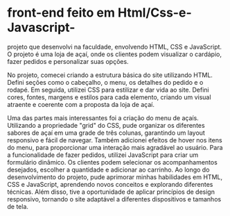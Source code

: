 #  front-end feito em Html/Css-e-Javascript-

 projeto que desenvolvi na faculdade, envolvendo HTML, CSS e JavaScript. O projeto é uma loja de açaí, onde os clientes podem visualizar o cardápio, fazer pedidos e personalizar suas opções.

No projeto, comecei criando a estrutura básica do site utilizando HTML. Defini seções como o cabeçalho, o menu, os detalhes do pedido e o rodapé. Em seguida, utilizei CSS para estilizar e dar vida ao site. Defini cores, fontes, margens e estilos para cada elemento, criando um visual atraente e coerente com a proposta da loja de açaí.

Uma das partes mais interessantes foi a criação do menu de açaís. Utilizando a propriedade "grid" do CSS, pude organizar os diferentes sabores de açaí em uma grade de três colunas, garantindo um layout responsivo e fácil de navegar. Também adicionei efeitos de hover nos itens do menu, para proporcionar uma interação mais agradável ao usuário.
Para a funcionalidade de fazer pedidos, utilizei JavaScript para criar um formulário dinâmico. Os clientes podem selecionar os acompanhamentos desejados, escolher a quantidade e adicionar ao carrinho. 
Ao longo do desenvolvimento do projeto, pude aprimorar minhas habilidades em HTML, CSS e JavaScript, aprendendo novos conceitos e explorando diferentes técnicas. Além disso, tive a oportunidade de aplicar princípios de design responsivo, tornando o site adaptável a diferentes dispositivos e tamanhos de tela.



